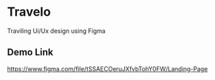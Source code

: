 # Travelo
Traviling Ui/Ux design using Figma
## Demo Link
https://www.figma.com/file/tSSAECOeruJXfvbTohY0FW/Landing-Page
